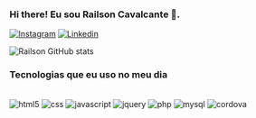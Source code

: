 ### Hi there! Eu sou Railson Cavalcante 👋.

[![Instagram](https://img.shields.io/badge/Instagram-E4405F?style=for-the-badge&logo=instagram&logoColor=white)](https://lnkd.in/djfJ8jVf
)
[![Linkedin](https://img.shields.io/badge/LinkedIn-0077B5?style=for-the-badge&logo=linkedin&logoColor=white)](www.linkedin.com/in/railson-cavalcante-b03800142)

![Railson GitHub stats](https://github-readme-stats.vercel.app/api?username=RaylsonCavalcante&show_icons=true&theme=radical)

### Tecnologias que eu uso no meu dia

<div style="display: inline_block"><br/>
  <img aling="center" alt="html5" src="https://img.shields.io/badge/HTML5-E34F26?style=for-the-badge&logo=html5&logoColor=white" />
  <img aling="center" alt="css" src="https://img.shields.io/badge/CSS3-1572B6?style=for-the-badge&logo=css3&logoColor=white" />
  <img aling="center" alt="javascript" src="https://img.shields.io/badge/JavaScript-323330?style=for-the-badge&logo=javascript&logoColor=F7DF1E" />
  <img aling="center" alt="jquery" src="https://img.shields.io/badge/jQuery-0769AD?style=for-the-badge&logo=jquery&logoColor=white" />
  <img aling="center" alt="php" src="https://img.shields.io/badge/PHP-777BB4?style=for-the-badge&logo=php&logoColor=white" />
  <img aling="center" alt="mysql" src="https://img.shields.io/badge/MySQL-005C84?style=for-the-badge&logo=mysql&logoColor=white" />
  <img aling="center" alt="cordova" src="https://img.shields.io/badge/Cordova-35434F?style=for-the-badge&logo=apache-cordova&logoColor=E8E8E8" />
</div>
